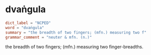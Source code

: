 # dvaṅgula

``` toml
dict_label = "NCPED"
word = "dvaṅgula"
summary = "the breadth of two fingers; (mfn.) measuring two f"
grammar_comment = "neuter & mfn. (n.)"
```

the breadth of two fingers; (mfn.) measuring two finger\-breadths.

